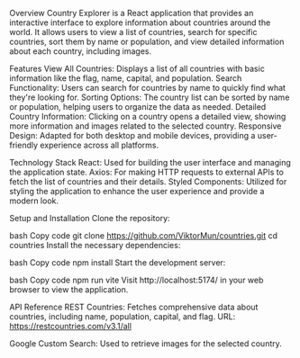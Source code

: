 Overview
Country Explorer is a React application that provides an interactive interface to explore information about countries around the world. It allows users to view a list of countries, search for specific countries, sort them by name or population, and view detailed information about each country, including images.

Features
View All Countries: Displays a list of all countries with basic information like the flag, name, capital, and population.
Search Functionality: Users can search for countries by name to quickly find what they're looking for.
Sorting Options: The country list can be sorted by name or population, helping users to organize the data as needed.
Detailed Country Information: Clicking on a country opens a detailed view, showing more information and images related to the selected country.
Responsive Design: Adapted for both desktop and mobile devices, providing a user-friendly experience across all platforms.

Technology Stack
React: Used for building the user interface and managing the application state.
Axios: For making HTTP requests to external APIs to fetch the list of countries and their details.
Styled Components: Utilized for styling the application to enhance the user experience and provide a modern look.

Setup and Installation
Clone the repository:

bash
Copy code
git clone https://github.com/ViktorMun/countries.git
cd countries
Install the necessary dependencies:

bash
Copy code
npm install
Start the development server:

bash
Copy code
npm run vite
Visit http://localhost:5174/ in your web browser to view the application.

API Reference
REST Countries: Fetches comprehensive data about countries, including name, population, capital, and flag.
URL: https://restcountries.com/v3.1/all

Google Custom Search: Used to retrieve images for the selected country.

